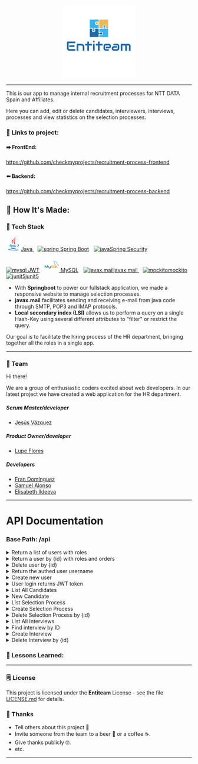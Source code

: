 <p align="center">
<img src="src/main/resources/img/Logo_Team_Project.png"/>
</p>

---

This is our app to manage internal recruitment processes for NTT DATA Spain and Affiliates.

Here you can add, edit or delete candidates, interviewers, interviews, processes and view statistics on the selection processes.

### :link: **Links to project:**
#### :arrow_right: FrontEnd:
https://github.com/checkmyprojects/recruitment-process-frontend

#### :arrow_left: Backend:
https://github.com/checkmyprojects/recruitment-process-backend
## :wrench: How It's Made:

### :space_invader: Tech Stack
<p align="left">
<a href="https://www.java.com" style="margin-right: 10px" target="_blank" rel="noreferrer"> <img src="https://raw.githubusercontent.com/devicons/devicon/master/icons/java/java-original.svg" alt="java" width="40" height="40"/><span>Java</span> </a>
<a href="https://spring.io/" style="margin-right: 10px" target="_blank" rel="noreferrer"> <img src="https://www.vectorlogo.zone/logos/springio/springio-icon.svg" alt="spring" width="40" height="40"/> <span>Spring Boot</span></a>
<a href="#" target="_blank" style="margin-right: 10px" rel="noreferrer"> <img src="https://huongdanjava.com/wp-content/uploads/2021/05/spring-security-logo.png" alt="java" width="90" height="40"/><span>Spring Security</span> </a>

<a href="https://jwt.io/" style="margin-right: 10px" target="_blank" rel="noreferrer"> <img src="https://jwt.io/img/pic_logo.svg" alt="mysql" width="40" height="40"/> <span>JWT</span></a>
<a href="https://www.mysql.com/" style="margin-right: 10px" target="_blank" rel="noreferrer"> <img src="https://raw.githubusercontent.com/devicons/devicon/master/icons/mysql/mysql-original-wordmark.svg" alt="mysql" width="40" height="40"/> <span>MySQL</span></a>
<a href="#" style="margin-right: 10px" target="_blank" rel="noreferrer"> <img src="https://cleventy.com/wp-content/uploads/2020/05/javamail.png" alt="javax.mail" width="40" height="40"/><span>javax.mail</span> </a>
<a href="#" style="margin-right: 10px" target="_blank" rel="noreferrer"> <img src="https://github.com/mockito/mockito.github.io/raw/master/img/logo%402x.png" alt="mockito" width="90" height="40"/><span>mockito</span> </a>
<a href="#" style="margin-right: 10px" target="_blank" rel="noreferrer"> <img src="https://i0.wp.com/www.clubdetecnologia.net/wp-content/uploads/2018/10/junit5-logo.png?fit=512%2C512&ssl=1" alt="junit5" width="40" height="40"/><span>junit5</span> </a>


</p>

- With **Springboot** to power our fullstack application, we made a responsive website to manage selection processes.
- **javax.mail** facilitates sending and receiving e-mail from java code through SMTP, POP3 and IMAP protocols.
- **Local secondary index (LSI)** allows us to perform a query on a single Hash-Key using several different attributes to "filter" or restrict the query.

Our goal is to facilitate the hiring process of the HR department, bringing together all the roles in a single app.



---


### :checkered_flag: Team


Hi there!

We are a group of enthusiastic coders excited about web developers. In our latest project we have created a web application for the HR department.

##### Scrum Master/developer
- [Jesús Vázquez](https://github.com/checkmyprojects)

##### Product Owner/developer

- [Lupe Flores](https://github.com/Lupe13)

##### Developers

- [Fran Domínguez](https://github.com/devfdom)
- [Samuel Alonso](https://github.com/Lupe13)
- [Elisabeth Ildeeva](https://github.com/ElisabethIld)


---

# API Documentation

### Base Path: /api

<details>
  <summary>Return a list of users with roles</summary>

```GET: /admin/users```
```json
[

      {
        "id": 13,
        "candidate": {
          "id": 1,
          "name": "Francisco",
          "surname": "Domínguez",
          "email": "frando@mail.com",
          "skills": "Angular, Typescript, Java",
          "studies": "F.P.",
          "location": "Sevilla",
          "experience": 1,
          "hired": false,
          "state": null,
          "phone": null,
          "notes": null
        },
        "selection": {
          "id": 5,
          "created_by": {
            "id": 1,
            "name": "usuario",
            "username": "user",
            "email": "user@mail.com",
            "roles": [
              {
                "id": 4,
                "name": "ROLE_PEOPLE"
              },
              {
                "id": 6,
                "name": "ROLE_INTERVIEWER"
              }
            ],
            "active": true
          },
          "start_date": "2022-09-12",
          "end_date": null,
          "name": "Java Spring Boot",
          "description": "Senior Java Team manager",
          "requirements": "Java, Spring Boot",
          "location": "Sevilla",
          "sector": "Health",
          "status": "Active",
          "priority": "High",
          "project_id": 123123123,
          "remote": false
        },
        "status": null,
        "feedback": "",
        "interview_date": "2022-08-22 / 09:11:33",
        "creation_date": "2022-08-14 / 20:52:50"
      },
      {
        "id": 39,
        "candidate": {
          "id": 49,
          "name": "Arvie",
          "surname": "Hiley",
          "email": "ahiley1c@sciencedaily.com",
          "skills": "Namfix",
          "studies": "Administrative Officer",
          "location": "Yangjiafang",
          "experience": 3,
          "hired": true,
          "state": "",
          "phone": null,
          "notes": null
        },
        "selection": {
          "id": 5,
          "created_by": 1,
          "start_date": "2022-09-12",
          "end_date": null,
          "name": "Java Spring Boot",
          "description": "Senior Java Team manager",
          "requirements": "Java, Spring Boot",
          "location": "Sevilla",
          "sector": "Health",
          "status": "Active",
          "priority": "High",
          "project_id": 123123123,
          "remote": false
        },
        "status": null,
        "feedback": "",
        "interview_date": "2022-08-18 / 13:23:21",
        "creation_date": "2022-08-18 / 13:23:23"
      }
    ],
    "active": true
  },
  
]
```
</details>

<details>
  <summary>Return a user by {id} with roles and orders</summary>

```GET: /admin/users/{id}```
```json
{
  "id": 29,
  "candidate": {
    "id": 57,
    "name": "Aldrich",
    "surname": "Battelle",
    "email": "abattelle1k@altervista.org",
    "skills": "Greenlamd",
    "studies": "Automation Specialist II",
    "location": "Stockholm",
    "experience": 5,
    "hired": true,
    "state": "activo",
    "phone": null,
    "notes": null
  },
  "selection": {
    "id": 5,
    "created_by": 1,
    "start_date": "2022-09-12",
    "end_date": null,
    "name": "Java Spring Boot",
    "description": "Senior Java Team manager",
    "requirements": "Java, Spring Boot",
    "location": "Sevilla",
    "sector": "Health",
    "status": "Active",
    "priority": "High",
    "project_id": 123123123,
    "remote": false
  },
  "status": null,
  "feedback": "",
  "interview_date": "2022-08-18 / 11:15:14",
  "creation_date": "2022-08-18 / 11:15:18"
},
}
]
```
</details>

<details>
<summary>Delete user by {id}</summary>

```DELETE: /admin/delete/44```
```json
{ void }
```
</details>

<details>

<summary>Return the authed user username</summary>

```GET: /admin/users/whoami```
```json
"test@mail.com"
```
</details>

<details>
<summary>Create new user</summary>

```POST: /auth/signup```
```json
{
  "id": 44,
  "name": "Jesús",
  "username": "yisus",
  "email": "admin1@mail.com",
  "roles": [
    {
      "id": 3,
      "name": "ROLE_ADMIN"
    }
  ],
  "interviews": null,
  "active": true
}
```
</details>

<details>
<summary>User login returns JWT token</summary>

```POST: /auth/signin```
```json
{
  "id": 2,
  "username": "admin",
  "email": "admin@mail.com",
  "roles": [
    "ROLE_ADMIN"
  ],
}
```

Returns:

```json
{
  "accessToken": "eyJhbGciOiJIUzUxMiJ9.eyJzdWIiOiJhZG1pbiIsImF1dGhvcml0aWVzIjpbIlJPTEVfQURNSU4iXSwiZW1haWwiOiJhZG1pbkBtYWlsLmNvbSIsImlhdCI6MTY2MTc3MzczOCwiZXhwIjoxNjYxODYwMTM4fQ.JUhaPITEW3ObLyyMkkGF9jpgQnxGxJLURVgPqBArK4PcYgeqaZ33LY3vE6qLII-QtCjjfvs0XPM388KhoKDXkw",
  "tokenType": "Bearer"
}
```

</details>

<details>
<summary>List All Candidates</summary>

```GET: /candidate/list```
```json
{
  "id": 52,
  "name": "Melissa",
  "surname": "Wayte",
  "email": "mwayte1f@dyndns.org",
  "skills": "Overhold",
  "studies": "Structural Analysis Engineer",
  "location": "Caçador",
  "experience": 16,
  "hired": true,
  "state": "",
  "phone": null,
  "notes": null,
  "interviews": []
},
{
"id": 53,
"name": "Denis",
"surname": "Elia",
"email": "delia1g@usda.gov",
"skills": "Fix San",
"studies": "Automation Specialist III",
"location": "Lunao",
"experience": 30,
"hired": true,
"state": "",
"phone": null,
"notes": null,
"interviews": []
},
{
"id": 54,
"name": "Noach",
"surname": "Wakenshaw",
"email": "nwakenshaw1h@tinyurl.com",
"skills": "Asoka",
"studies": "Senior Cost Accountant",
"location": "Rancanyenang",
"experience": 11,
"hired": true,
"state": "",
"phone": null,
"notes": null,
"interviews": []
},
```
</details>

<details>
<summary>New Candidate</summary>

```POST: /candidate/new```
```json
{
  "id": 107,
  "name": "Samuel",
  "surname": "Alonso",
  "email": "alsa@mail.com",
  "skills": "Angular, Typescript, Java",
  "studies": "F.P.",
  "location": "Pamplona",
  "experience": 1,
  "hired": false,
  "state": null,
  "phone": null,
  "notes": null,
  "interviews": null
}
```
</details>

<details>
<summary>List Selection Process</summary>

```GET: /selection/list```
```json
[
  {
    "id": 5,
    "created_by": {
      "id": 1,
      "name": "usuario",
      "username": "user",
      "email": "user@mail.com",
      "roles": [
        {
          "id": 3,
          "name": "ROLE_ADMIN"
        }
      ],
      "active": true
    },
    "start_date": "2022-09-12",
    "end_date": null,
    "name": "Java Spring Boot",
    "description": "Senior Java Team manager",
    "requirements": "Java, Spring Boot",
    "location": "Sevilla",
    "sector": "Health",
    "status": "Active",
    "priority": "High",
    "project_id": 123123123,
    "remote": false,
    "interviews": [
      {
        "id": 17,
        "candidate": {
          "id": 1,
          "name": "Francisco",
          "surname": "Domínguez",
          "email": "frando@mail.com",
          "skills": "Angular, Typescript, Java",
          "studies": "F.P.",
          "location": "Sevilla",
          "experience": 1,
          "hired": false,
          "state": null,
          "phone": null,
          "notes": null
        },
        "interviewer": {
          "id": 1,
          "name": "usuario",
          "username": "user",
          "email": "user@mail.com",
          "roles": [
            {
              "id": 3,
              "name": "ROLE_ADMIN"
            }
          ],
          "active": true
        },
        "status": null,
        "feedback": "",
        "interview_date": "2022-08-31 / 10:10:03",
        "creation_date": "2022-08-14 / 22:14:12"
      },
]
```
</details>

<details>
<summary>Create Selection Process</summary>

```POST: /selection/new?creatorid=14```

```json
[
  {
    "start_date": "2022-11-15",
    "name": "Java Spring Boot",
    "description": "Senior Java Team manager",
    "requirements": "Java, Spring Boot",
    "location": "Sevilla",
    "sector": "Health",
    "status": "Active",
    "priority": "High",
    "project_id": 123123123,
    "remote": false
  }
]
```
</details>

<details>
<summary>Delete Selection Process by {id}</summary>

```DELETE: selection/delete/{id}```
```json
{
  "start_date": "2022-09-12",
  "name": "Java Spring Boot",
  "description": "Senior Java Team manager",
  "requirements": "Java, Spring Boot",
  "location": "Sevilla",
  "sector": "Health",
  "status": "Active",
  "priority": "High",
  "project_id": 123123123,
  "remote": false
}
```
Returns:
```json
{ void }
```
</details>

<details>
<summary>List All Interviews</summary>

```json

{
"id": 5,
"created_by": {
"id": 1,
"name": "usuario",
"username": "user",
"email": "user@mail.com",
"roles": [
{
"id": 3,
"name": "ROLE_ADMIN"
}
],
"active": true
},
"start_date": "2022-09-12",
"end_date": null,
"name": "Java Spring Boot",
"description": "Senior Java Team manager",
"requirements": "Java, Spring Boot",
"location": "Sevilla",
"sector": "Health",
"status": "Active",
"priority": "High",
"project_id": 123123123,
"remote": false,
"interviews": [
{
"id": 35,
"candidate": {
"id": 36,
"name": "Berget",
"surname": "Cakebread",
"email": "bcakebreadz@yahoo.co.jp",
"skills": "Tampflex",
"studies": "Structural Engineer",
"location": "Hekou",
"experience": 12,
"hired": true,
"state": "",
"phone": null,
"notes": null
},
"interviewer": {
"id": 1,
"name": "usuario",
"username": "user",
"email": "user@mail.com",
"roles": [
{
"id": 3,
"name": "ROLE_ADMIN"
}
],
"active": true
},
"status": null,
"feedback": "",
"interview_date": "2022-08-18 / 12:19:37",
"creation_date": "2022-08-18 / 12:19:39"
},
{
"id": 18,
"candidate": {
"id": 1,
"name": "Francisco",
"surname": "Domínguez",
"email": "frando@mail.com",
"skills": "Angular, Typescript, Java",
"studies": "F.P.",
"location": "Sevilla",
"experience": 1,
"hired": false,
"state": null,
"phone": null,
"notes": null
},
"interviewer": {
"id": 1,
"name": "usuario",
"username": "user",
"email": "user@mail.com",
"roles": [
{
"id": 3,
"name": "ROLE_ADMIN"
}
],
"active": true
},
"status": null,
"feedback": "",
"interview_date": "2022-08-29 / 15:15:36",
"creation_date": "2022-08-14 / 22:17:45"
},


```

</details>

<details>
<summary>Find interview by ID</summary>

```GET: /selection/list?30```
```json
[
  {
    "id": 30,
    "candidate": {
      "id": 57,
      "name": "Aldrich",
      "surname": "Battelle",
      "email": "abattelle1k@altervista.org",
      "skills": "Greenlamd",
      "studies": "Automation Specialist II",
      "location": "Stockholm",
      "experience": 5,
      "hired": true,
      "state": "activo",
      "phone": null,
      "notes": null
    },
    "interviewer": {
      "id": 1,
      "name": "usuario",
      "username": "user",
      "email": "user@mail.com",
      "roles": [
        {
          "id": 3,
          "name": "ROLE_ADMIN"
        }
      ],
      "active": true
    },
    "status": null,
    "feedback": "",
    "interview_date": "2022-08-18 / 11:44:40",
    "creation_date": "2022-08-18 / 11:44:42"
  },
]
```
</details>

<details>
<summary>Create Interview</summary>

```POST: /interview/new```
```json
[
  {
    "candidateId": 5,
    "interviewerId": 1,
    "selectionId": 5,
    "date": "2022-01-01T22:22:22",
    "status": "Activo",
    "feedback": ""

  }
]
```
Returns:
```json
{
  "id": 40,
  "candidate": {
    "id": 5,
    "name": "Benedetta",
    "surname": "Scurry",
    "email": "bscurry4@istockphoto.com",
    "skills": "Keylex",
    "studies": "Senior Cost Accountant",
    "location": "Mevo horon",
    "experience": 24,
    "hired": true,
    "state": "",
    "phone": null,
    "notes": null
  },
  "interviewer": {
    "id": 1,
    "name": "usuario",
    "username": "user",
    "email": "user@mail.com",
    "roles": [
      {
        "id": 3,
        "name": "ROLE_ADMIN"
      }
    ],
    "active": true
  },
  "selection": {
    "id": 5,
    "created_by": {
      "id": 1,
      "name": "usuario",
      "username": "user",
      "email": "user@mail.com",
      "roles": [
        {
          "id": 3,
          "name": "ROLE_ADMIN"
        }
      ],
      "active": true
    },
    "start_date": "2022-09-12",
    "end_date": null,
    "name": "Java Spring Boot",
    "description": "Senior Java Team manager",
    "requirements": "Java, Spring Boot",
    "location": "Sevilla",
    "sector": "Health",
    "status": "Active",
    "priority": "High",
    "project_id": 123123123,
    "remote": false
  },
  "status": "Activo",
  "feedback": "",
  "interview_date": "2022-01-01 / 22:22:22",
  "creation_date": "2022-08-31 / 08:59:45"
}
```

</details>

<details>
<summary>Delete Interview by {id}</summary>

```DELETE: /interview/delete/40```

```json
{ void }
```

</details>


### :memo: Lessons Learned:


---


### :spiral_notepad: License

This project is licensed under the **Entiteam** License - see the file [LICENSE.md](LICENSE.md) for details.

### :gift: Thanks

* Tell others about this project 📢
* Invite someone from the team to a beer 🍺 or a coffee ☕.
* Give thanks publicly 🤓.
* etc.



---